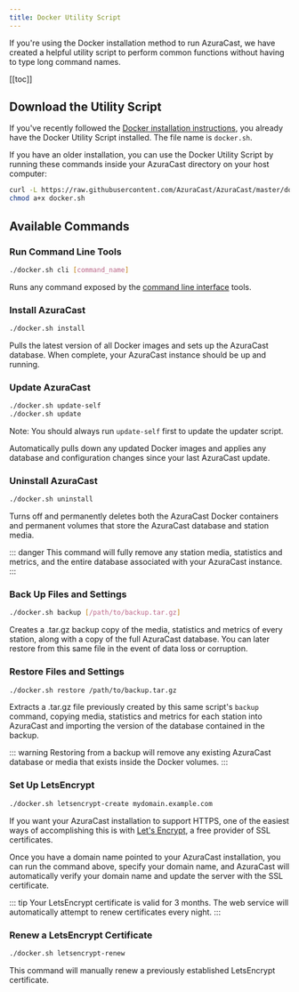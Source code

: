 ```yaml
---
title: Docker Utility Script
---
```


If you're using the Docker installation method to run AzuraCast, we have created a helpful utility script to perform common functions without having to type long command names.

[[toc]]

## Download the Utility Script

If you've recently followed the [Docker installation instructions](/install.html#using-docker-recommended), you already have the Docker Utility Script installed. The file name is `docker.sh`.

If you have an older installation, you can use the Docker Utility Script by running these commands inside your AzuraCast directory on your host computer:

```bash
curl -L https://raw.githubusercontent.com/AzuraCast/AzuraCast/master/docker.sh > docker.sh
chmod a+x docker.sh
```

## Available Commands

### Run Command Line Tools

```bash
./docker.sh cli [command_name]
```

Runs any command exposed by the [command line interface](/cli.html) tools.

### Install AzuraCast

```bash
./docker.sh install
```

Pulls the latest version of all Docker images and sets up the AzuraCast database. When complete, your AzuraCast instance should be up and running.

### Update AzuraCast

```bash
./docker.sh update-self
./docker.sh update
```

Note: You should always run `update-self` first to update the updater script.

Automatically pulls down any updated Docker images and applies any database and configuration changes since your last AzuraCast update.

### Uninstall AzuraCast

```bash
./docker.sh uninstall
```

Turns off and permanently deletes both the AzuraCast Docker containers and permanent volumes that store the AzuraCast database and station media.

::: danger
This command will fully remove any station media, statistics and metrics, and the entire database associated with your AzuraCast instance. 
:::

### Back Up Files and Settings

```bash
./docker.sh backup [/path/to/backup.tar.gz]
```

Creates a .tar.gz backup copy of the media, statistics and metrics of every station, along with a copy of the full AzuraCast database. You can later restore from this same file in the event of data loss or corruption.

### Restore Files and Settings

```bash
./docker.sh restore /path/to/backup.tar.gz
```

Extracts a .tar.gz file previously created by this same script's `backup` command, copying media, statistics and metrics for each station into AzuraCast and importing the version of the database contained in the backup.

::: warning
Restoring from a backup will remove any existing AzuraCast database or media that exists inside the Docker volumes.
:::

### Set Up LetsEncrypt

```bash
./docker.sh letsencrypt-create mydomain.example.com
```

If you want your AzuraCast installation to support HTTPS, one of the easiest ways of accomplishing this is with [Let's Encrypt](https://letsencrypt.org/), a free provider of SSL certificates.

Once you have a domain name pointed to your AzuraCast installation, you can run the command above, specify your domain name, and AzuraCast will automatically verify your domain name and update the server with the SSL certificate.

::: tip
Your LetsEncrypt certificate is valid for 3 months. The web service will automatically attempt to renew certificates every night.
:::

### Renew a LetsEncrypt Certificate

```bash
./docker.sh letsencrypt-renew
```

This command will manually renew a previously established LetsEncrypt certificate.
